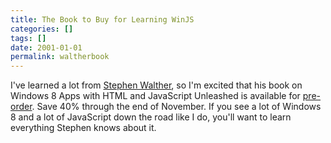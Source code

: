 ```yaml
---
title: The Book to Buy for Learning WinJS
categories: []
tags: []
date: 2001-01-01
permalink: waltherbook
---
```


I've learned a lot from [Stephen Walther](http://stephenwalther.com/), so I'm excited that his book on Windows 8 Apps with HTML and JavaScript Unleashed is available for [pre-order](http://www.informit.com/buy.aspx?isbn=0672336057). Save 40% through the end of November. If you see a lot of Windows 8 and a lot of JavaScript down the road like I do, you'll want to learn everything Stephen knows about it.